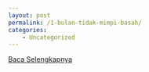 ```yaml
---
layout: post
permalink: /1-bulan-tidak-mimpi-basah/
categories:
    - Uncategorized
---
```


[Baca Selengkapnya](/01)
